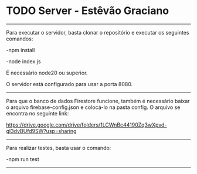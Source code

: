 # TODO Server - Estêvão Graciano

-------------------

Para executar o servidor, basta clonar o repositório e executar os seguintes comandos:

-npm install

-node index.js

É necessário node20 ou superior.

O servidor está configurado para usar a porta 8080.

-------------------

Para que o banco de dados Firestore funcione, também é necessário baixar o arquivo firebase-config.json e colocá-lo na pasta config. O arquivo se encontra no seguinte link:

https://drive.google.com/drive/folders/1LCWnBc44190Zq3wXpvd-gI3dvBUfd9SW?usp=sharing

-------------------

Para realizar testes, basta usar o comando:

-npm run test

-------------------
